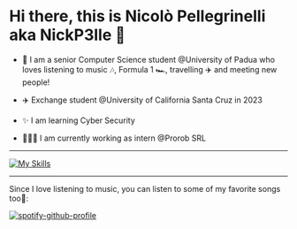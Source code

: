 # Hi there, this is Nicolò Pellegrinelli aka NickP3lle 👋

- 🤖 I am a senior Computer Science student @University of Padua who loves listening to music 🎶, Formula 1 🏎️, travelling ✈️ and meeting new people!

- ✈️ Exchange student @University of California Santa Cruz in 2023

- ✨ I am learning Cyber Security

- 👨🏻‍💻 I am currently working as intern @Prorob SRL

<hr>

[![My Skills](https://skillicons.dev/icons?i=apple,arduino,azure,bash,bootstrap,c,cs,cpp,cloudflare,css,docker,git,github,html,java,js,jquery,linux,md,materialui,neovim,php,postman,py,qt,react,ubuntu,vscode&perline=14)](https://skillicons.dev)

<hr>

Since I love listening to music, you can listen to some of my favorite songs too🥳:

[![spotify-github-profile](https://spotify-github-profile.kittinanx.com/api/view?uid=wo6p87iyopbwj5vvuarc3bwno&cover_image=true&theme=novatorem&show_offline=false&background_color=121212&interchange=true&bar_color=53b14f&bar_color_cover=false)](https://spotify-github-profile.vercel.app/api/view?uid=wo6p87iyopbwj5vvuarc3bwno&redirect=true)

<!--
- 🔭 I’m currently working on ...
- 🌱 I’m currently learning ...
- 👯 I’m looking to collaborate on ...
- 🤔 I’m looking for help with ...
- 💬 Ask me about ...
- 📫 How to reach me: ...
- 😄 Pronouns: ...
- ⚡ Fun fact: ...

![NickP3lle's Stats](https://github-readme-stats.vercel.app/api?username=NickP3lle&theme=tokyonight&show_icons=true&hide_border=false&count_private=true)

-->
